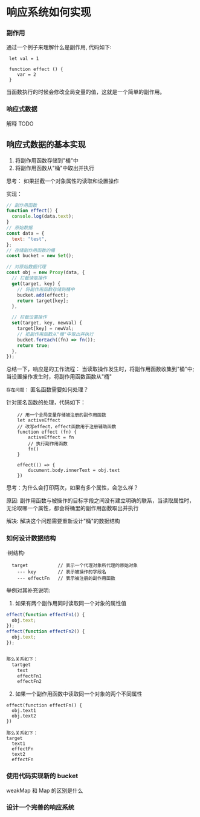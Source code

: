 # 响应系统如何实现

### 副作用

通过一个例子来理解什么是副作用, 代码如下:

```
 let val = 1

 function effect () {
    var = 2
 }

```

当函数执行的时候会修改全局变量的值，这就是一个简单的副作用。

### 响应式数据

解释 TODO

## 响应式数据的基本实现

1. 将副作用函数存储到"桶"中
2. 将副作用函数从"桶"中取出并执行

思考：
如果拦截一个对象属性的读取和设置操作

实现：

```js
// 副作用函数
function effect() {
  console.log(data.text);
}
// 原始数据
const data = {
  text: "test",
};
// 存储副作用函数的桶
const bucket = new Set();

// 对原始数据代理
const obj = new Proxy(data, {
  // 拦截读取操作
  get(target, key) {
    // 将副作用函数存储到桶中
    bucket.add(effect);
    return target[key];
  },

  // 拦截设置操作
  set(target, key, newVal) {
    target[key] = newVal;
    // 把副作用函数从"桶"中取出并执行
    bucket.forEach((fn) => fn());
    return true;
  },
});
```

总结一下，响应是的工作流程：
当读取操作发生时，将副作用函数收集到"桶"中;
当设置操作发生时，将副作用函数函数从"桶"

`存在问题：`
匿名函数需要如何处理？

针对匿名函数的处理，代码如下：

```JS
    // 用一个全局变量存储被注册的副作用函数
    let activeEffect
    // 改写effect，effect函数用于注册辅助函数
    function effect (fn) {
        activeEffect = fn
        // 执行副作用函数
        fn()
    }

    effect(() => {
        ducument.body.innerText = obj.text
    })
```

思考：为什么会打印两次，如果有多个属性，会怎么样？

原因: 副作用函数与被操作的目标字段之间没有建立明确的联系，当读取属性时，无论取哪一个属性，都会将桶里的副作用函数取出并执行

解决: 解决这个问题需要重新设计"桶"的数据结构

### 如何设计数据结构

·树结构·

```
  target           // 表示一个代理对象所代理的原始对象
    --- key        // 表示被操作的字段名
    --- effectFn   // 表示被注册的副作用函数

```

举例对其补充说明:

1. 如果有两个副作用同时读取同一个对象的属性值

```js
effect(function effectFn1() {
  obj.text;
});
effect(function effectFn2() {
  obj.text;
});


那么关系如下：
  tartget
    text
    effectFn1
    effectFn2
```

2. 如果一个副作用函数中读取同一个对象的两个不同属性

```
effect(function effectFn() {
  obj.text1
  obj.text2
})

那么关系如下：
target
  text1
  effectFn
  text2
  effectFn

```

### 使用代码实现新的 bucket

weakMap 和 Map 的区别是什么

### 设计一个完善的响应系统
